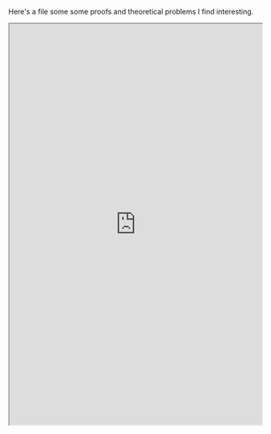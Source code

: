 Here's a file some some proofs and theoretical problems I find interesting.

<iframe src="https://phillipsundin.github.io/pdffiles/Orthogonal Predictors No Intercept.pdf" width = "100%" height="800em"></iframe>

